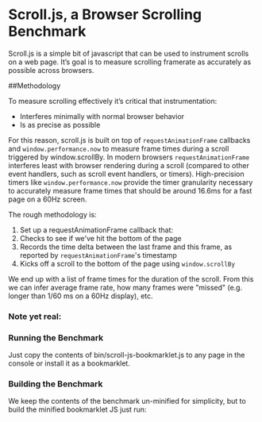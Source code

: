# Scroll.js, a Browser Scrolling Benchmark

Scroll.js is a simple bit of javascript that can be used to instrument scrolls on a web page. It’s goal is to measure scrolling framerate as accurately as possible across browsers.

##Methodology

To measure scrolling effectively it’s critical that instrumentation:
 * Interferes minimally with normal browser behavior
 * Is as precise as possible

For this reason, scroll.js is built on top of `requestAnimationFrame` callbacks and `window.performance.now` to measure frame times during a scroll triggered by window.scrollBy. In modern browsers `requestAnimationFrame` interferes least with browser rendering during a scroll (compared to other event handlers, such as scroll event handlers, or timers). High-precision timers like `window.performance.now` provide the timer granularity necessary to accurately measure frame times that should be around 16.6ms for a fast page on a 60Hz screen.

The rough methodology is:

1. Set up a requestAnimationFrame callback that:
 1. Checks to see if we've hit the bottom of the page
 2. Records the time delta between the last frame and this frame, as reported by `requestAnimationFrame`'s timestamp
2. Kicks off a scroll to the bottom of the page using `window.scrollBy`

We end up with a list of frame times for the duration of the scroll. From this we can infer average frame rate, how many frames were "missed" (e.g. longer than 1/60 ms on a 60Hz display), etc.


### Note yet real:

### Running the Benchmark

Just copy the contents of bin/scroll-js-bookmarklet.js to any page in the console or install it as a bookmarklet.

### Building the Benchmark

We keep the contents of the benchmark un-minified for simplicity, but to build the minified bookmarklet JS just run:
